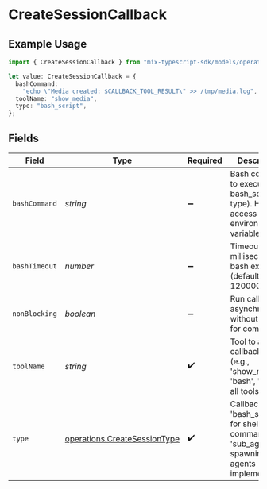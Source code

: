 # CreateSessionCallback

## Example Usage

```typescript
import { CreateSessionCallback } from "mix-typescript-sdk/models/operations";

let value: CreateSessionCallback = {
  bashCommand:
    "echo \"Media created: $CALLBACK_TOOL_RESULT\" >> /tmp/media.log",
  toolName: "show_media",
  type: "bash_script",
};
```

## Fields

| Field                                                                                                      | Type                                                                                                       | Required                                                                                                   | Description                                                                                                | Example                                                                                                    |
| ---------------------------------------------------------------------------------------------------------- | ---------------------------------------------------------------------------------------------------------- | ---------------------------------------------------------------------------------------------------------- | ---------------------------------------------------------------------------------------------------------- | ---------------------------------------------------------------------------------------------------------- |
| `bashCommand`                                                                                              | *string*                                                                                                   | :heavy_minus_sign:                                                                                         | Bash command to execute (for bash_script type). Has access to environment variables.                       | echo "Media created: $CALLBACK_TOOL_RESULT" >> /tmp/media.log                                              |
| `bashTimeout`                                                                                              | *number*                                                                                                   | :heavy_minus_sign:                                                                                         | Timeout in milliseconds for bash execution (default: 120000)                                               |                                                                                                            |
| `nonBlocking`                                                                                              | *boolean*                                                                                                  | :heavy_minus_sign:                                                                                         | Run callback asynchronously without waiting for completion                                                 |                                                                                                            |
| `toolName`                                                                                                 | *string*                                                                                                   | :heavy_check_mark:                                                                                         | Tool to attach callback to (e.g., 'show_media', 'bash', '*' for all tools)                                 | show_media                                                                                                 |
| `type`                                                                                                     | [operations.CreateSessionType](../../models/operations/createsessiontype.md)                               | :heavy_check_mark:                                                                                         | Callback type: 'bash_script' for shell commands, 'sub_agent' for spawning sub-agents (not yet implemented) |                                                                                                            |